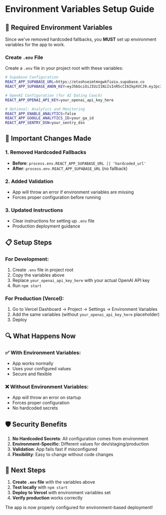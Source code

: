# Environment Variables Setup Guide

## 🔧 Required Environment Variables

Since we've removed hardcoded fallbacks, you **MUST** set up environment variables for the app to work.

### **Create `.env` File**

Create a `.env` file in your project root with these variables:

```bash
# Supabase Configuration
REACT_APP_SUPABASE_URL=https://etxohseimtmngwkfioiu.supabase.co
REACT_APP_SUPABASE_ANON_KEY=eyJhbGciOiJIUzI1NiIsInR5cCI6IkpXVCJ9.eyJpc3MiOiJzdXBhYmFzZSIsInJlZiI6ImV0eG9oc2VpbXRtbmd3a2Zpb2l1Iiwicm9sZSI6ImFub24iLCJpYXQiOjE3NjA1MDE1MjcsImV4cCI6MjA3NjA3NzUyN30.ZpSPQ23Ip9oP6nPxa5XoPcUWwCQE8EPtbJ8DE8TndhA

# OpenAI Configuration (for AI Dating Coach)
REACT_APP_OPENAI_API_KEY=your_openai_api_key_here

# Optional: Analytics and Monitoring
REACT_APP_ENABLE_ANALYTICS=false
REACT_APP_GOOGLE_ANALYTICS_ID=your_ga_id
REACT_APP_SENTRY_DSN=your_sentry_dsn
```

## 🚨 Important Changes Made

### **1. Removed Hardcoded Fallbacks**
- **Before**: `process.env.REACT_APP_SUPABASE_URL || 'hardcoded_url'`
- **After**: `process.env.REACT_APP_SUPABASE_URL` (no fallback)

### **2. Added Validation**
- App will throw an error if environment variables are missing
- Forces proper configuration before running

### **3. Updated Instructions**
- Clear instructions for setting up `.env` file
- Production deployment guidance

## 📋 Setup Steps

### **For Development:**
1. Create `.env` file in project root
2. Copy the variables above
3. Replace `your_openai_api_key_here` with your actual OpenAI API key
4. Run `npm start`

### **For Production (Vercel):**
1. Go to Vercel Dashboard → Project → Settings → Environment Variables
2. Add the same variables (without `your_openai_api_key_here` placeholder)
3. Deploy

## 🔍 What Happens Now

### **✅ With Environment Variables:**
- App works normally
- Uses your configured values
- Secure and flexible

### **❌ Without Environment Variables:**
- App will throw an error on startup
- Forces proper configuration
- No hardcoded secrets

## 🛡️ Security Benefits

1. **No Hardcoded Secrets**: All configuration comes from environment
2. **Environment-Specific**: Different values for dev/staging/production
3. **Validation**: App fails fast if misconfigured
4. **Flexibility**: Easy to change without code changes

## 🚀 Next Steps

1. **Create `.env` file** with the variables above
2. **Test locally** with `npm start`
3. **Deploy to Vercel** with environment variables set
4. **Verify production** works correctly

The app is now properly configured for environment-based deployment!
